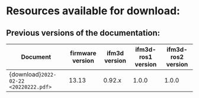 # Resources available for download:  

## Previous versions of the documentation:

|              Document                | firmware version | ifm3d version | ifm3d-ros1 version | ifm3d-ros2 version |
| ------------------------------------ | ---------------- | ------------- | ------------------ | ------------------ |
| {download}`2022-02-22 <20220222.pdf>`|      13.13       |     0.92.x    |        1.0.0       |       1.0.0        |